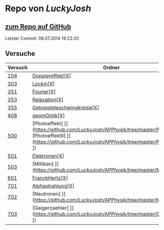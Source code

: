 # Repo von *LuckyJosh*

## [zum Repo auf GitHub](https://github.com/LuckyJosh/APPhysik)

Letzter Commit: 08.07.2014 19:22:20

## Versuche

|       Versuch       |                                                                                   Ordner                                                                                    |PDFs|
|---------------------|-----------------------------------------------------------------------------------------------------------------------------------------------------------------------------|----|
|[104](../versuch/104)|[Dopplereffekt[X]](https://github.com/LuckyJosh/APPhysik/tree/master/Dopplereffekt[X])                                                                                       |–   |
|[303](../versuch/303)|[Lockin[X]](https://github.com/LuckyJosh/APPhysik/tree/master/Lockin[X])                                                                                                     |–   |
|[351](../versuch/351)|[Fourier[X]](https://github.com/LuckyJosh/APPhysik/tree/master/Fourier[X])                                                                                                   |–   |
|[353](../versuch/353)|[Relaxation[X]](https://github.com/LuckyJosh/APPhysik/tree/master/Relaxation[X])                                                                                             |–   |
|[355](../versuch/355)|[Gekoppleteschwingkreise[X]](https://github.com/LuckyJosh/APPhysik/tree/master/Gekoppleteschwingkreise[X])                                                                   |–   |
|[408](../versuch/408)|[geomOptik[X]](https://github.com/LuckyJosh/APPhysik/tree/master/geomOptik[X])                                                                                               |–   |
|[500](../versuch/500)|[Photoeffekt[ ]](https://github.com/LuckyJosh/APPhysik/tree/master/Photoeffekt[ ])<br/>[PhotoeffektII[ ]](https://github.com/LuckyJosh/APPhysik/tree/master/PhotoeffektII[ ])|–   |
|[501](../versuch/501)|[Elektronen[X]](https://github.com/LuckyJosh/APPhysik/tree/master/Elektronen[X])                                                                                             |–   |
|[503](../versuch/503)|[Millikan[ ]](https://github.com/LuckyJosh/APPhysik/tree/master/Millikan[ ])                                                                                                 |–   |
|[601](../versuch/601)|[FranckHertz[X]](https://github.com/LuckyJosh/APPhysik/tree/master/FranckHertz[X])                                                                                           |–   |
|[701](../versuch/701)|[Alphastrahlung[X]](https://github.com/LuckyJosh/APPhysik/tree/master/Alphastrahlung[X])                                                                                     |–   |
|[702](../versuch/702)|[Neutronen[ ]](https://github.com/LuckyJosh/APPhysik/tree/master/Neutronen[ ])                                                                                               |–   |
|[703](../versuch/703)|[Geigerzaehler[ ]](https://github.com/LuckyJosh/APPhysik/tree/master/Geigerzaehler[ ])                                                                                       |–   |
